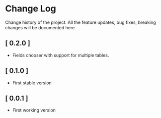 # Change Log

Change history of the project. All the feature updates, bug fixes, breaking changes will be documented here.

## [ 0.2.0 ]

- Fields chooser with support for multiple tables.

## [ 0.1.0 ]

- First stable version

## [ 0.0.1 ]

- First working version

